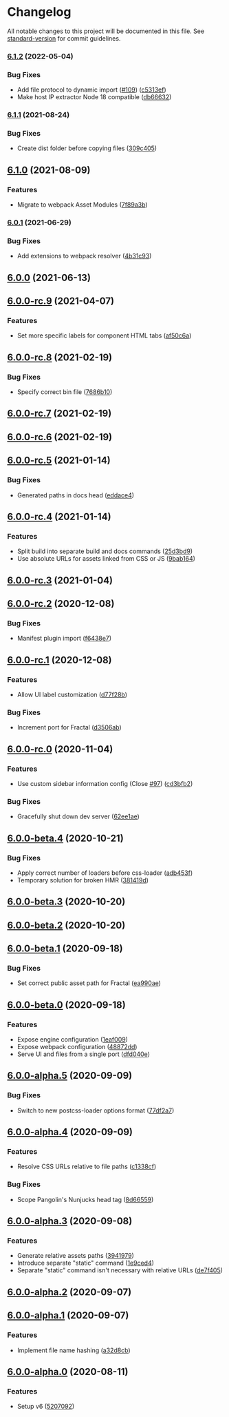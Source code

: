 # Changelog

All notable changes to this project will be documented in this file. See [standard-version](https://github.com/conventional-changelog/standard-version) for commit guidelines.

### [6.1.2](https://github.com/pangolinjs/core/compare/v6.1.1...v6.1.2) (2022-05-04)


### Bug Fixes

* Add file protocol to dynamic import ([#109](https://github.com/pangolinjs/core/issues/109)) ([c5313ef](https://github.com/pangolinjs/core/commit/c5313ef7d5294d1a00def157b5943d622f1719c0))
* Make host IP extractor Node 18 compatible ([db66632](https://github.com/pangolinjs/core/commit/db66632ce308a2333c556686ca30ce407ac98d13))

### [6.1.1](https://github.com/pangolinjs/core/compare/v6.1.0...v6.1.1) (2021-08-24)


### Bug Fixes

* Create dist folder before copying files ([309c405](https://github.com/pangolinjs/core/commit/309c405eb6a69cf76ed80ceaa05a6497ef91ccfc))

## [6.1.0](https://github.com/pangolinjs/core/compare/v6.0.1...v6.1.0) (2021-08-09)


### Features

* Migrate to webpack Asset Modules ([7f89a3b](https://github.com/pangolinjs/core/commit/7f89a3b1d7ffc07c331681be7ce96f55387dedcc))

### [6.0.1](https://github.com/pangolinjs/core/compare/v6.0.0...v6.0.1) (2021-06-29)


### Bug Fixes

* Add extensions to webpack resolver ([4b31c93](https://github.com/pangolinjs/core/commit/4b31c93d1b987071c4baf56e28096ba1f6d0dead))

## [6.0.0](https://github.com/pangolinjs/core/compare/v6.0.0-rc.9...v6.0.0) (2021-06-13)

## [6.0.0-rc.9](https://github.com/pangolinjs/core/compare/v6.0.0-rc.8...v6.0.0-rc.9) (2021-04-07)


### Features

* Set more specific labels for component HTML tabs ([af50c6a](https://github.com/pangolinjs/core/commit/af50c6adc286ff96eb1996aceebcf0c9ab04eaba))

## [6.0.0-rc.8](https://github.com/pangolinjs/core/compare/v6.0.0-rc.7...v6.0.0-rc.8) (2021-02-19)


### Bug Fixes

* Specify correct bin file ([7686b10](https://github.com/pangolinjs/core/commit/7686b10f9ae60ba13c6207fd409ac7b677712d53))

## [6.0.0-rc.7](https://github.com/pangolinjs/core/compare/v6.0.0-rc.6...v6.0.0-rc.7) (2021-02-19)

## [6.0.0-rc.6](https://github.com/pangolinjs/core/compare/v6.0.0-rc.5...v6.0.0-rc.6) (2021-02-19)

## [6.0.0-rc.5](https://github.com/pangolinjs/core/compare/v6.0.0-rc.4...v6.0.0-rc.5) (2021-01-14)


### Bug Fixes

* Generated paths in docs head ([eddace4](https://github.com/pangolinjs/core/commit/eddace40f201ddece79ad37d49390ebd04d61ebc))

## [6.0.0-rc.4](https://github.com/pangolinjs/core/compare/v6.0.0-rc.3...v6.0.0-rc.4) (2021-01-14)


### Features

* Split build into separate build and docs commands ([25d3bd9](https://github.com/pangolinjs/core/commit/25d3bd98d73ba9920994525b4f0c7b138aea7755))
* Use absolute URLs for assets linked from CSS or JS ([9bab164](https://github.com/pangolinjs/core/commit/9bab164f6ccd3aba46b3782d07aa7c8c52cf507e))

## [6.0.0-rc.3](https://github.com/pangolinjs/core/compare/v6.0.0-rc.2...v6.0.0-rc.3) (2021-01-04)

## [6.0.0-rc.2](https://github.com/pangolinjs/core/compare/v6.0.0-rc.1...v6.0.0-rc.2) (2020-12-08)


### Bug Fixes

* Manifest plugin import ([f6438e7](https://github.com/pangolinjs/core/commit/f6438e721202677105c4087a4fbadbb70311f376))

## [6.0.0-rc.1](https://github.com/pangolinjs/core/compare/v6.0.0-rc.0...v6.0.0-rc.1) (2020-12-08)


### Features

* Allow UI label customization ([d77f28b](https://github.com/pangolinjs/core/commit/d77f28bfd2517c98d0c8c51468c23801e4a73f98))


### Bug Fixes

* Increment port for Fractal ([d3506ab](https://github.com/pangolinjs/core/commit/d3506ab0c561749eb5416452189cd312a8c79641))

## [6.0.0-rc.0](https://github.com/pangolinjs/core/compare/v6.0.0-beta.4...v6.0.0-rc.0) (2020-11-04)


### Features

* Use custom sidebar information config (Close [#97](https://github.com/pangolinjs/core/issues/97)) ([cd3bfb2](https://github.com/pangolinjs/core/commit/cd3bfb25a59206f759abe7b33b8e5e918650cbb4))


### Bug Fixes

* Gracefully shut down dev server ([62ee1ae](https://github.com/pangolinjs/core/commit/62ee1ae5ec98a15a3626239e2186c270cd611edb))

## [6.0.0-beta.4](https://github.com/pangolinjs/core/compare/v6.0.0-beta.3...v6.0.0-beta.4) (2020-10-21)


### Bug Fixes

* Apply correct number of loaders before css-loader ([adb453f](https://github.com/pangolinjs/core/commit/adb453fabfe554d243537d49007e07c0bace0343))
* Temporary solution for broken HMR ([381419d](https://github.com/pangolinjs/core/commit/381419d99de1e0abf4679f9e97762f756de6fb0a))

## [6.0.0-beta.3](https://github.com/pangolinjs/core/compare/v6.0.0-beta.2...v6.0.0-beta.3) (2020-10-20)

## [6.0.0-beta.2](https://github.com/pangolinjs/core/compare/v6.0.0-beta.1...v6.0.0-beta.2) (2020-10-20)

## [6.0.0-beta.1](https://github.com/pangolinjs/core/compare/v6.0.0-beta.0...v6.0.0-beta.1) (2020-09-18)


### Bug Fixes

* Set correct public asset path for Fractal ([ea990ae](https://github.com/pangolinjs/core/commit/ea990ae8d8a9dbf447b250a262356bf3e974b88f))

## [6.0.0-beta.0](https://github.com/pangolinjs/core/compare/v6.0.0-alpha.5...v6.0.0-beta.0) (2020-09-18)


### Features

* Expose engine configuration ([1eaf009](https://github.com/pangolinjs/core/commit/1eaf009c027eb0fcf6d5bc9d0f06fdaf90ced60d))
* Expose webpack configuration ([48872dd](https://github.com/pangolinjs/core/commit/48872dd90e2cfc987df256b933e1838a6d4c2486))
* Serve UI and files from a single port ([dfd040e](https://github.com/pangolinjs/core/commit/dfd040e992dcee6b498e7e62fc0d0f324d6301a1))

## [6.0.0-alpha.5](https://github.com/pangolinjs/core/compare/v6.0.0-alpha.4...v6.0.0-alpha.5) (2020-09-09)


### Bug Fixes

* Switch to new postcss-loader options format ([77df2a7](https://github.com/pangolinjs/core/commit/77df2a76361213ecdebd220c3d82687579af023c))

## [6.0.0-alpha.4](https://github.com/pangolinjs/core/compare/v6.0.0-alpha.3...v6.0.0-alpha.4) (2020-09-09)


### Features

* Resolve CSS URLs relative to file paths ([c1338cf](https://github.com/pangolinjs/core/commit/c1338cfbd49fd3a6c703aff0fccd85ae6677fdc6))


### Bug Fixes

* Scope Pangolin's Nunjucks head tag ([8d66559](https://github.com/pangolinjs/core/commit/8d665592b0dc7549489c6d8e2664380711fbbfb7))

## [6.0.0-alpha.3](https://github.com/pangolinjs/core/compare/v6.0.0-alpha.2...v6.0.0-alpha.3) (2020-09-08)


### Features

* Generate relative assets paths ([3941979](https://github.com/pangolinjs/core/commit/394197936795a022c5f55d314c8886a630ea913d))
* Introduce separate "static" command ([1e9ced4](https://github.com/pangolinjs/core/commit/1e9ced4b43476a3a126073cf1cbfc30c25213f6c))
* Separate "static" command isn't necessary with relative URLs ([de7f405](https://github.com/pangolinjs/core/commit/de7f4052f250cea01018fc5554ce06e3bc95c88b))

## [6.0.0-alpha.2](https://github.com/pangolinjs/core/compare/v6.0.0-alpha.1...v6.0.0-alpha.2) (2020-09-07)

## [6.0.0-alpha.1](https://github.com/pangolinjs/core/compare/v6.0.0-alpha.0...v6.0.0-alpha.1) (2020-09-07)


### Features

* Implement file name hashing ([a32d8cb](https://github.com/pangolinjs/core/commit/a32d8cb9a6906f23d921fc93754e64c3dfa5985e))

## [6.0.0-alpha.0](https://github.com/pangolinjs/core/compare/v5.8.2...v6.0.0-alpha.0) (2020-08-11)


### Features

* Setup v6 ([5207092](https://github.com/pangolinjs/core/commit/5207092a5526dcc1b40e6b9b3057309d7ff60a22))
